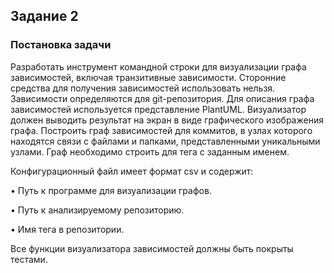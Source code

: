 ## Задание 2
### Постановка задачи
Разработать инструмент командной строки для визуализации графа зависимостей, включая транзитивные зависимости. Сторонние средства для получения зависимостей использовать нельзя.
Зависимости определяются для git-репозитория. Для описания графа зависимостей используется представление PlantUML. Визуализатор должен выводить результат на экран в виде графического изображения графа.
Построить граф зависимостей для коммитов, в узлах которого находятся связи с файлами и папками, представленными уникальными узлами. Граф необходимо строить для тега с заданным именем.

Конфигурационный файл имеет формат csv и содержит:

• Путь к программе для визуализации графов.

• Путь к анализируемому репозиторию.

• Имя тега в репозитории.

Все функции визуализатора зависимостей должны быть покрыты тестами.
